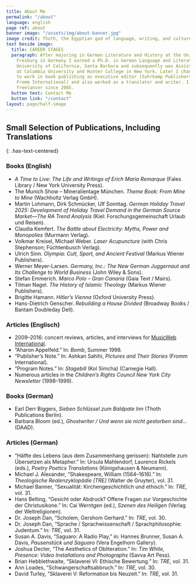 ```yaml
---
title: About Me
permalink: "/about"
language: english
page ref: about
banner image: "/assets/img/about-banner.jpg"
image credit: Thoth, the Egyptian god of language, writing, and culture.
text beside image:
  title: CAREER STAGES
  paragraph: After majoring in German Literature and History at the University of
    Freiburg in Germany I earned a Ph.D. in German Language and Literature from the
    University of California, Santa Barbara and subsequently was Assistant Professor
    at Columbia University and Hunter College in New York. Later I changed careers
    to work in book publishing as executive editor (Suhrkamp Publishers New York,
    Fromm International) and also worked as a translator and writer. I have been a
    freelancer since 2005.
  button text: Contact Me
  button link: "/contact"
layout: page/half-image
---
```


## Small Selection of Publications, Including Translations
{: .has-text-centered}

### Books (English)

* *A Time to Live: The Life and Writings of Erich Maria Remarque* (Fales Library / New York University Press).
* The Munich Show – Mineralientage München. *Theme Book: From Mine to Mine* (Wachholtz Verlag GmbH).
* Martin Lohmann, Dirk Schmücker, Ulf Sonntag. *German Holiday Travel 2025: Development of Holiday Travel Demand in the German Source Market—The RA Trend Analysis* (Kiel: Forschungsgemeinschaft Urlaub und Reisen).
* Claudia Kemfert. *The Battle about Electricity: Myths, Power and Monopolies* (Murmann Verlag).
* Volkmar Kreisel, Michael Weber. *Laser Acupuncture* (with Chris Stephenson; Füchtenbusch Verlag).
* Ulrich Sinn. *Olympia: Cult, Sport, and Ancient Festival* (Markus Wiener Publishers).
* Werner Meyer-Larsen. *Germany, Inc.: The New German Juggernaut and Its Challenge to World Business* (John Wiley & Sons).
* Stefan Emmerich. *Marco Polo – Gran Canaria* (Gaia Text / Mairs).
* Tilman Nagel. *The History of Islamic Theology* (Markus Wiener Publishers).
* Brigitte Hamann. *Hitler’s Vienna* (Oxford University Press).
* Hans-Dietrich Genscher. *Rebuilding a House Divided* (Broadway Books / Bantam Doubleday Dell).

### Articles (Englisch)

* 2009–2016: concert reviews, articles, and interviews for [MusicWeb International](www.musicweb-international.com/sandh).
* “Aharon Appelfeld.” In: *Bomb*, Summer 1998.
* “Publisher’s Note.” In: Ashkan Sahihi, *Pictures and Their Stories* (Fromm International).
* “Program Notes.” In: *Stagebill* (Kol Simcha) (Carnegie Hall).
* Numerous articles in the *Children’s Rights Council New York City Newsletter* (1998–1999).

### Books (German)

* Earl Derr Biggers, *Sieben Schlüssel zum Baldpate Inn* (Thoth Publications Berlin).
* Barbara Bloom (ed.), *Ghostwriter / Und wenn sie nicht gestorben sind...* (DAAD).

### Articles (German)

* “Hälfte des Lebens (aus dem Zusammenhang gerissen): Nahtstelle zum Übersetzen als Metapher.” In: Ursula Mahlendorf,
Laurence Rickels (eds.), *Poetry Poetics Translations* (Königshausen & Neumann).
* Michael J. Alexander, “Shakespeare, William (1564–1616).” In: *Theologische Realenzyklopädie \[TRE\]* (Walter de Gruyter),
vol. 31.
* Michael Banner, “Sexualität: Kirchengeschichtlich und ethisch.” In: *TRE*, vol. 31.
* Hans Belting, “Gesicht oder Abdruck? Offene Fragen zur Vorgeschichte der Christusikone.” In: Cai Werntgen (ed.), *Szenen des Heiligen* (Verlag der Weltreligionen).
* Dr. Joseph Dan, “Scholem, Gershom Gerhard.” In: *TRE*, vol. 30.
* Dr. Joseph Dan, “Sprache / Sprachwissenschaft / Sprachphilosophie: Judentum.” In: *TRE*, vol. 31.
* Susan A. Davis, “Saguaro: A Radio Play,” in: Hannes Brunner, Susan A. Davis, *Pausenstück und Saguaro* (Vera Engelhorn
Gallery).
* Joshua Decter, “The Aesthetics of Obliteration.” In: *Tim White, Presence: Video Installations and Photographs* (Savva Art
Pess).
* Brian Hebblethwaite, “Sklaverei VI: Ethische Bewertung.” In: *TRE*, vol. 31.
* Ann Loades, “Schwangerschaftsabbruch.” In: *TRE*, vol. 30.
* David Turley, “Sklaverei V: Reformation bis Neuzeit.” In: *TRE*, vol. 31.
